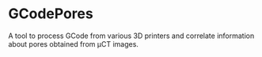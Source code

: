 # GCodePores

A tool to process GCode from various 3D printers and correlate information about pores obtained from µCT images.
